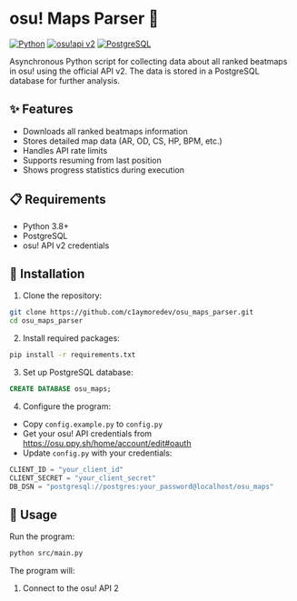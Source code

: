 # osu! Maps Parser 🎵

[![Python](https://img.shields.io/badge/Python-3.8+-blue.svg)](https://www.python.org/)
[![osu!api v2](https://img.shields.io/badge/osu!api-v2-pink.svg)](https://osu.ppy.sh/docs/index.html)
[![PostgreSQL](https://img.shields.io/badge/PostgreSQL-Latest-blue.svg)](https://www.postgresql.org/)

Asynchronous Python script for collecting data about all ranked beatmaps in osu! using the official API v2. The data is stored in a PostgreSQL database for further analysis.

## ✨ Features

- Downloads all ranked beatmaps information
- Stores detailed map data (AR, OD, CS, HP, BPM, etc.)
- Handles API rate limits
- Supports resuming from last position
- Shows progress statistics during execution

## 📋 Requirements

- Python 3.8+
- PostgreSQL
- osu! API v2 credentials

## 🚀 Installation

1. Clone the repository:
```bash
git clone https://github.com/c1aymoredev/osu_maps_parser.git
cd osu_maps_parser
```

2. Install required packages:
```bash
pip install -r requirements.txt
```

3. Set up PostgreSQL database:
```sql
CREATE DATABASE osu_maps;
```

4. Configure the program:
- Copy `config.example.py` to `config.py`
- Get your osu! API credentials from https://osu.ppy.sh/home/account/edit#oauth
- Update `config.py` with your credentials:
```python
CLIENT_ID = "your_client_id"
CLIENT_SECRET = "your_client_secret"
DB_DSN = "postgresql://postgres:your_password@localhost/osu_maps"
```

## 📝 Usage

Run the program:
```bash
python src/main.py
```

The program will:
1. Connect to the osu! API
2